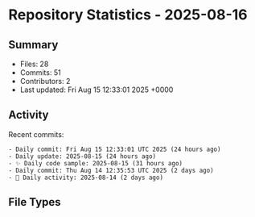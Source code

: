 # Repository Statistics - 2025-08-16

## Summary

- Files: 28
- Commits: 51
- Contributors: 2
- Last updated: Fri Aug 15 12:33:01 2025 +0000

## Activity

Recent commits:

    - Daily commit: Fri Aug 15 12:33:01 UTC 2025 (24 hours ago)
    - Daily update: 2025-08-15 (24 hours ago)
    - ✨ Daily code sample: 2025-08-15 (31 hours ago)
    - Daily commit: Thu Aug 14 12:35:53 UTC 2025 (2 days ago)
    - 📝 Daily activity: 2025-08-14 (2 days ago)

## File Types


